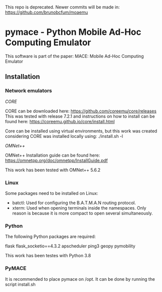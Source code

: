 This repo is deprecated. Newer commits will be made in:
https://github.com/brunobcfum/moaemu

# pymace - Python Mobile Ad-Hoc Computing Emulator
This software is part of the paper: MACE: Mobile Ad-Hoc Computing Emulator

## Installation

### Network emulators

*CORE*

CORE can be downloaded here: https://github.com/coreemu/core/releases
This was tested with release 7.2.1 and instructions on how to install can be found here: https://coreemu.github.io/core/install.html

Core can be installed using virtual environments, but this work was created considering CORE was installed locally using:
./install.sh -l

*OMNet++*

OMNet++ Installation guide can be found here:
https://omnetpp.org/doc/omnetpp/InstallGuide.pdf

This work has been tested with OMNet++ 5.6.2

### Linux

Some packages need to be installed on Linux:

- batctl: Used for configuring the B.A.T.M.A.N routing protocol.
- xterm: Used when opening terminals inside the namespaces. Only reason is because it is more compact to open several simultaneously.


### Python

The following Python packages are required:

flask
flask_socketio==4.3.2
apscheduler
ping3
geopy
pymobility

This work has been testes with Python 3.8

### PyMACE

It is recommended to place pymace on /opt. It can be done by running the script install.sh